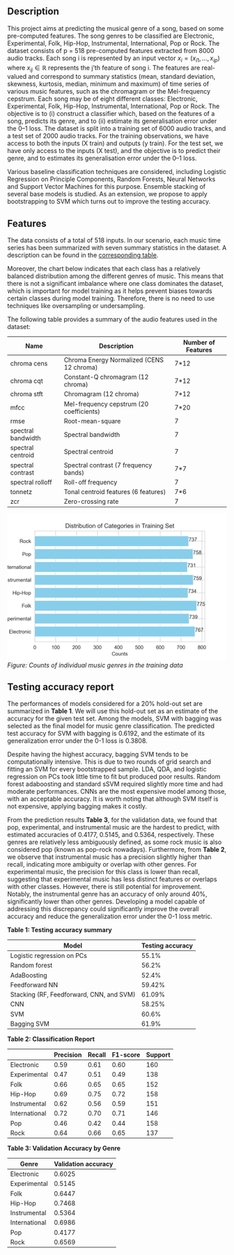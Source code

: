 
## Description
This project aims at predicting the musical genre of a song, based on some pre-computed features. The song genres to be classified are Electronic, Experimental, Folk, Hip-Hop, Instrumental, International, Pop or Rock. The dataset consists of p = 518 pre-computed features extracted from 8000 audio tracks. Each song i is represented by an input vector $x_i = (x_{i1}, . . . , x_{ip})$ where $x_{ij} \in \mathbb{R}$ represents the j’th feature of song i. The features are real-valued and correspond to summary statistics (mean, standard deviation, skewness, kurtosis, median, minimum and maximum) of time series of various music features, such as the chromagram or the Mel-frequency cepstrum. Each song may be of eight different classes: Electronic, Experimental, Folk, Hip-Hop, Instrumental, International, Pop or Rock. The objective is to (i) construct a classifier which, based on the features of a song, predicts its genre, and to (ii) estimate its generalisation error under the 0–1 loss.
The dataset is split into a training set of 6000 audio tracks, and a test set of 2000 audio tracks. For the training observations, we have access to both the inputs (X train) and outputs (y train). For the test set, we have only access to the inputs (X test), and the objective is to predict their genre, and to estimates its generalisation error under the 0–1 loss. 

Various baseline classification techniques are considered, including Logistic Regression on Principle Components, Random Forests, Neural Networks and Support Vector Machines for this purpose. Ensemble stacking of several base models is studied. As an extension, we propose to apply bootstrapping to SVM which turns out to improve the testing accuracy. 

## Features
The data consists of a total of 518 inputs. In our scenario, each music time series has been summarized with seven summary statistics in the dataset. A description can be found in the [corresponding table](#summary-of-audio-features).

Moreover, the chart below indicates that each class has a relatively balanced distribution among the different genres of music. This means that there is not a significant imbalance where one class dominates the dataset, which is important for model training as it helps prevent biases towards certain classes during model training. Therefore, there is no need to use techniques like oversampling or undersampling.

The following table provides a summary of the audio features used in the dataset:

| Name                | Description                                     | Number of Features |
|---------------------|-------------------------------------------------|--------------------|
| chroma cens         | Chroma Energy Normalized (CENS 12 chroma)       | 7*12               |
| chroma cqt          | Constant-Q chromagram (12 chroma)               | 7*12               |
| chroma stft         | Chromagram (12 chroma)                          | 7*12               |
| mfcc                | Mel-frequency cepstrum (20 coefficients)        | 7*20               |
| rmse                | Root-mean-square                                | 7                  |
| spectral bandwidth | Spectral bandwidth                             | 7                  |
| spectral centroid  | Spectral centroid                              | 7                  |
| spectral contrast  | Spectral contrast (7 frequency bands)           | 7*7                |
| spectral rolloff   | Roll-off frequency                              | 7                  |
| tonnetz             | Tonal centroid features (6 features)            | 7*6                |
| zcr                 | Zero-crossing rate                              | 7                  |

![Training Data](/figures/Categories.png)
*Figure: Counts of individual music genres in the training data*

## Testing accuracy report
The performances of models considered for a 20% hold-out set are summarized in **Table 1**. We will use this hold-out set as an estimate of the accuracy for the given test set. Among the models, SVM with bagging was selected as the final model for music genre classification. The predicted test accuracy for SVM with bagging is 0.6192, and the estimate of its generalization error under the 0-1 loss is 0.3808.

Despite having the highest accuracy, bagging SVM tends to be computationally intensive. This is due to two rounds of grid search and fitting an SVM for every bootstrapped sample. LDA, QDA, and logistic regression on PCs took little time to fit but produced poor results. Random forest adaboosting and standard sSVM required slightly more time and had moderate performances. CNNs are the most expensive model among those, with an acceptable accuracy. It is worth noting that although SVM itself is not expensive, applying bagging makes it costly.

From the prediction results **Table 3**, for the validation data, we found that pop, experimental, and instrumental music are the hardest to predict, with estimated accuracies of 0.4177, 0.5145, and 0.5364, respectively. These genres are relatively less ambiguously defined, as some rock music is also considered pop (known as pop-rock nowadays). Furthermore, from **Table 2**, we observe that instrumental music has a precision slightly higher than recall, indicating more ambiguity or overlap with other genres. For experimental music, the precision for this class is lower than recall, suggesting that experimental music has less distinct features or overlaps with other classes. However, there is still potential for improvement. Notably, the instrumental genre has an accuracy of only around 40%, significantly lower than other genres. Developing a model capable of addressing this discrepancy could significantly improve the overall accuracy and reduce the generalization error under the 0-1 loss metric.

**Table 1: Testing accuracy summary**

| Model                         | Testing accuracy |
|-------------------------------|------------------|
| Logistic regression on PCs | 55.1%            |
| Random forest                 | 56.2%            |
| AdaBoosting                   | 52.4%            |
| Feedforward NN                | 59.42%           |
| Stacking (RF, Feedforward, CNN, and SVM) | 61.09% |
| CNN                           | 58.25%           |
| SVM                           | 60.6%            |
| Bagging SVM                   | 61.9%            |

**Table 2: Classification Report**

|        | Precision | Recall | F1-score | Support |
|--------|-----------|--------|----------|---------|
| Electronic  | 0.59      | 0.61   | 0.60     | 160     |
| Experimental  | 0.47      | 0.51   | 0.49     | 138     |
| Folk | 0.66      | 0.65   | 0.65     | 152     |
| Hip-Hop | 0.69      | 0.75   | 0.72     | 158     |
|Instrumental | 0.62      | 0.56   | 0.59     | 151     |
| International | 0.72      | 0.70   | 0.71     | 146     |
|  Pop | 0.46      | 0.42   | 0.44     | 158     |
|Rock | 0.64      | 0.66   | 0.65     | 137     |****


**Table 3: Validation Accuracy by Genre**

|    Genre        | Validation accuracy |
|-----------------|---------------------|
| Electronic      | 0.6025              |
| Experimental    | 0.5145              |
| Folk            | 0.6447              |
| Hip-Hop         | 0.7468              |
| Instrumental    | 0.5364              |
| International   | 0.6986              |
| Pop             | 0.4177              |
| Rock            | 0.6569              |
